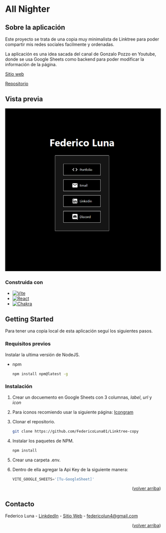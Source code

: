 
<!-- ABOUT THE PROJECT -->
<a name="readme-top"></a>

# All Nighter

## Sobre la aplicación
Este proyecto se trata de una copia muy minimalista de Linktree para poder compartir mis redes sociales facilmente y ordenadas.

La aplicación es una idea sacada del canal de Gonzalo Pozzo en Youtube, donde se usa Google Sheets como backend para poder modificar la información de la página.

[Sitio web](https://federicoluna-links.netlify.app/)

[Repositorio](https://github.com/FedericoLuna01/Linktree-copy)

## Vista previa

![Product Preview][product-screenshot-1]

### Construida con

* [![Vite][Vite.com]][Vite-url]
* [![React][React.js]][React-url]
* [![Chakra][ChakraUI]][Chakra-url]


<!-- GETTING STARTED -->
## Getting Started

Para tener una copia local de esta aplicación seguí los siguientes pasos.

### Requisitos previos

Instalar la ultima versión de NodeJS.

* npm
  ```sh
  npm install npm@latest -g
  ```

### Instalación

1. Crear un docuemento en Google Sheets con 3 columnas, *label*, *url* y *icon*

2. Para iconos recomiendo usar la siguiente página: [Icongram](https://icongr.am/)

3. Clonar el repositorio.
   ```sh
   git clone https://github.com/FedericoLuna01/Linktree-copy
   ```
4. Instalar los paquetes de NPM.
   ```sh
   npm install
   ```
5. Crear una carpeta .env.

6. Dentro de ella agregar la Api Key de la siguiente manera:
   ```js
   VITE_GOOGLE_SHEETS='[Tu-GoogleSheet]'
   ```

<p align="right">(<a href="#readme-top">volver arriba</a>)</p>

<!-- CONTACT -->
## Contacto

Federico Luna - [LinkdedIn](https://www.linkedin.com/in/federico-luna-dev/) - [Sitio Web](https://federicoluna.netlify.app) -  federicolun4@gmail.com

<p align="right">(<a href="#readme-top">volver arriba</a>)</p>


<!-- MARKDOWN LINKS & IMAGES -->
[product-screenshot-1]: /public/linktree-copy.png
[React.js]: https://img.shields.io/badge/React-20232A?style=for-the-badge&logo=react&logoColor=61DAFB
[React-url]: https://reactjs.org/
[Vite.com]: https://img.shields.io/badge/Vite-646CFF?style=for-the-badge&logo=vite&logoColor=white
[Vite-url]: https://vitejs.dev/
[ChakraUI]: https://img.shields.io/badge/chakraui-319795?style=for-the-badge&logo=chakraui&logoColor=white
[Chakra-url]: https://chakra-ui.com/